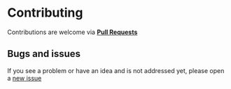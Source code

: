 # Contributing

Contributions are welcome via [**Pull Requests**](https://github.com/segundofdez/reticulas-cssframework/pulls)

## Bugs and issues

If you see a problem or have an idea and is not addressed yet, please open a [new issue](https://github.com/segundofdez/reticulas-cssframework/issues)